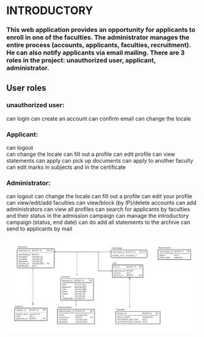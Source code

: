<h1>INTRODUCTORY</h1>
<h3>This web application provides an opportunity for applicants to enroll in one of the faculties. The administrator manages the entire process (accounts, applicants, faculties, recruitment). He can also notify applicants via email mailing. There are 3 roles in the project: unauthorized user, applicant, administrator.</h3>

<h2>User roles</h2>
<h3>unauthorized user:</h3>
can login
can create an account
can confirm email
can change the locale

<h3>Applicant:</h3>
can logout</br>
can change the locale
can fill out a profile
can edit profile
can view statements
can apply
can pick up documents
can apply to another faculty
can edit marks in subjects and in the certificate

<h3>Administrator:</h3>
can logout
can change the locale
can fill out a profile
can edit your profile
can view/edit/add faculties
can view/block (by IP)/delete accounts
can add administrators
can view all profiles
can search for applicants by faculties and their status in the admission campaign
can manage the introductory campaign (status, end date)
can do add all statements to the archive
can send to applicants by mail

![Image alt](https://github.com/MaksimShubelko/epam-course/blob/master/Diagram_24_02_2022_16_29.jpeg)
